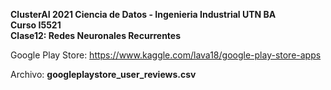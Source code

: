 **ClusterAI 2021
Ciencia de Datos - Ingenieria Industrial UTN BA <br>
Curso I5521 <br>
Clase12: Redes Neuronales Recurrentes**  <br>

Google Play Store:
https://www.kaggle.com/lava18/google-play-store-apps

Archivo: **googleplaystore_user_reviews.csv**
